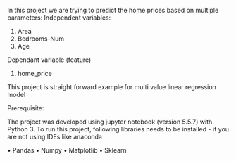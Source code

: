 In this project we are trying to predict the home prices based on multiple parameters:
Independent variables:
1.	Area
2.	Bedrooms-Num
3.	Age

Dependant variable (feature)
1.	home_price

This project is straight forward example for multi value linear regression model


Prerequisite:

The project was developed using jupyter notebook (version 5.5.7) with Python 3.
To run this project, following libraries needs to be installed - if you are not using IDEs like anaconda

•	Pandas
•	Numpy
•	Matplotlib
•	Sklearn
